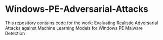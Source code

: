 # Windows-PE-Adversarial-Attacks
This repository contains code for the work:
Evaluating Realistic Adversarial Attacks against Machine Learning Models for Windows PE Malware Detection
